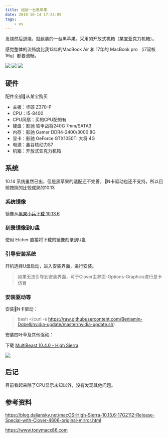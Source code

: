 ```yaml
---
title: 组装一台黑苹果
date: 2018-10-14 17:34:09
tags:
    - os
---
```


发烧然后退烧，就组装的一台黑苹果。采用的开放式机箱（某宝亚克力机箱）。

感觉整体的流畅度比我13年的MacBook Air 和 17年的 MacBook pro （i7双核 16g）都要流畅。

![](/images/2018/mock-mac/pc0.jpeg)
![](/images/2018/mock-mac/pc1.jpeg)
![](/images/2018/mock-mac/pc2.jpeg)

## 硬件

配件全部从某宝购买

* 主板：华硕 Z370-P
* CPU：I5-8400
* CPU风扇：买的CPU配的有
* 硬盘：影驰 铁甲战将240G 7mm/SATA3
* 内存：影驰 Gamer DDR4-2400/3000 8G 
* 显卡：影驰 GeForce GTX1050Ti 大将 4G 
* 电源：鑫谷核动力S7
* 机箱：开放式亚克力机箱


## 系统

10.14 系统虽然已出，但是黑苹果的适配还不完善，N卡驱动也还不支持，所以目前按照的比较成熟的10.13

### 系统镜像

镜像从[黑果小兵下载 10.13.6](https://blog.daliansky.net/macOS-High-Sierra-10.13.6-17G2112-Release-Special-with-Clover-4606-original-mirror.html)

### 刻录镜像到U盘

使用 Etcher 直接将下载的镜像刻录到U盘

### 引导安装系统

开机选择U盘启动，进入安装界面，进行安装。

> 如果无法引导到安装界面，可于Clover主界面-Options-Graphics进行显卡仿冒

### 安装驱动等

安装N卡驱动：

> bash <(curl -s https://raw.githubusercontent.com/Benjamin-Dobell/nvidia-update/master/nvidia-update.sh)

安装四叶草及其他驱动：

下载 [MultiBeast 10.4.0 - High Sierra](https://www.tonymacx86.com/resources/categories/tonymacx86-downloads.3/)


![](/images/2018/mock-mac/04.jpg)

## 后记

目前看起来除了CPU显示未知以外，没有发现其他问题。


## 参考资料
https://blog.daliansky.net/macOS-High-Sierra-10.13.6-17G2112-Release-Special-with-Clover-4606-original-mirror.html

https://www.tonymacx86.com



